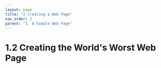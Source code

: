 ```yaml
---
layout: page
title: "2 Creating a Web Page"
nav_order: 2
parent: "1. A Simple Web Page"
---
```


# 1.2 Creating the World's Worst Web Page